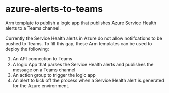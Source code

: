 # azure-alerts-to-teams
Arm template to publish a logic app that publishes Azure Service Health alerts to a Teams channel.

Currently the Service Health alerts in Azure do not allow notiifcations to be pushed to Teams. To fill this gap, these Arm templates can be used to deploy the following:
1. An API connection to Teams
2. A logic App that parses the Service Health alerts and publishes the message on a Teams channel
3. An action group to trigger the logic app
4. An alert to kick off the process when a Service Health alert is generated for the Azure environment. 

